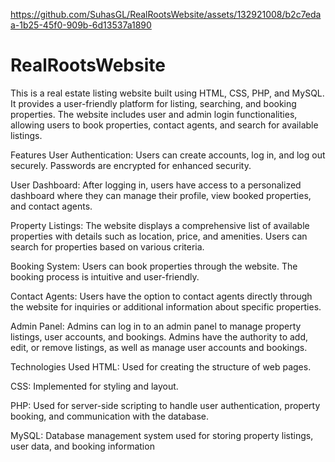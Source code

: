 https://github.com/SuhasGL/RealRootsWebsite/assets/132921008/b2c7edaa-1b25-45f0-909b-6d13537a1890


# RealRootsWebsite
This is a real estate listing website built using HTML, CSS, PHP, and MySQL. It provides a user-friendly platform for listing, searching, and booking properties. The website includes user and admin login functionalities, allowing users to book properties, contact agents, and search for available listings.

Features
User Authentication: Users can create accounts, log in, and log out securely. Passwords are encrypted for enhanced security.

User Dashboard: After logging in, users have access to a personalized dashboard where they can manage their profile, view booked properties, and contact agents.

Property Listings: The website displays a comprehensive list of available properties with details such as location, price, and amenities. Users can search for properties based on various criteria.

Booking System: Users can book properties through the website. The booking process is intuitive and user-friendly.

Contact Agents: Users have the option to contact agents directly through the website for inquiries or additional information about specific properties.

Admin Panel: Admins can log in to an admin panel to manage property listings, user accounts, and bookings. Admins have the authority to add, edit, or remove listings, as well as manage user accounts and bookings.

Technologies Used
HTML: Used for creating the structure of web pages.

CSS: Implemented for styling and layout.

PHP: Used for server-side scripting to handle user authentication, property booking, and communication with the database.

MySQL: Database management system used for storing property listings, user data, and booking information
